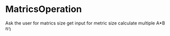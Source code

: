 # MatricsOperation
Ask the user for matrics size
get input for metric size 
calculate multiple A*B
ךמ